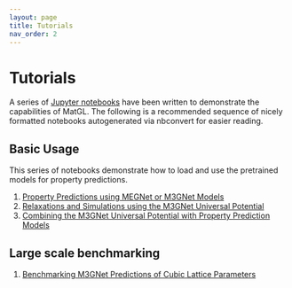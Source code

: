```yaml
---
layout: page
title: Tutorials
nav_order: 2
---
```


# Tutorials

A series of [Jupyter notebooks][jupyternb] have been written to demonstrate the capabilities of MatGL. The following 
is a recommended sequence of nicely formatted notebooks autogenerated via nbconvert for easier reading.

## Basic Usage

This series of notebooks demonstrate how to load and use the pretrained models for property predictions.
 
1. [Property Predictions using MEGNet or M3GNet Models](tutorials%2FProperty%20Predictions%20using%20MEGNet%20or%20M3GNet%20Models.html)
2. [Relaxations and Simulations using the M3GNet Universal Potential](tutorials%2FRelaxations%20and%20Simulations%20using%20the%20M3GNet%20Universal%20Potential.html)
3. [Combining the M3GNet Universal Potential with Property Prediction Models](tutorials%2FCombining%20the%20M3GNet%20Universal%20Potential%20with%20Property%20Prediction%20Models.html)

## Large scale benchmarking

1. [Benchmarking M3GNet Predictions of Cubic Lattice Parameters](tutorials%2FBenchmarking%20M3GNet%20Predictions%20of%20Cubic%20Lattice%20Parameters.html)

[jupyternb]: https://github.com/materialsvirtuallab/matgl/tree/main/examples "Jupyter notebooks"